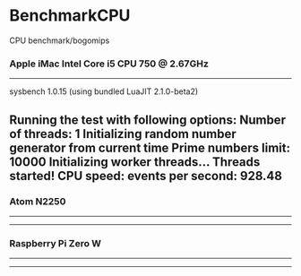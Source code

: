 # BenchmarkCPU
CPU benchmark/bogomips

### Apple iMac Intel Core i5 CPU 750  @ 2.67GHz
---
sysbench 1.0.15 (using bundled LuaJIT 2.1.0-beta2)

Running the test with following options:
Number of threads: 1
Initializing random number generator from current time
Prime numbers limit: 10000
Initializing worker threads...
Threads started!
CPU speed:
    events per second:   928.48
---

### Atom N2250
---

---

### Raspberry Pi Zero W
---

---
